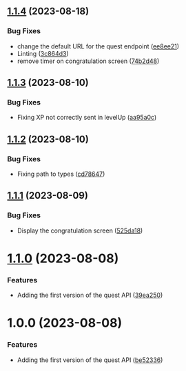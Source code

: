 ## [1.1.4](https://github.com/workadventure/quests/compare/v1.1.3...v1.1.4) (2023-08-18)


### Bug Fixes

* change the default URL for the quest endpoint ([ee8ee21](https://github.com/workadventure/quests/commit/ee8ee21e34421f937e7c30095bc3b4c29bc26ec7))
* Linting ([3c864d3](https://github.com/workadventure/quests/commit/3c864d3e949a7ca556add5ab21235b9f46f6bc87))
* remove timer on congratulation screen ([74b2d48](https://github.com/workadventure/quests/commit/74b2d487e7cf3f73db4be7bd25c0bf2708565535))

## [1.1.3](https://github.com/workadventure/quests/compare/v1.1.2...v1.1.3) (2023-08-10)


### Bug Fixes

* Fixing XP not correctly sent in levelUp ([aa95a0c](https://github.com/workadventure/quests/commit/aa95a0c5b3355d07b5afdc9ba821ab5c67b9aa6d))

## [1.1.2](https://github.com/workadventure/quests/compare/v1.1.1...v1.1.2) (2023-08-10)


### Bug Fixes

* Fixing path to types ([cd78647](https://github.com/workadventure/quests/commit/cd78647f398fa020f097be6ed4a9f56c6e73753f))

## [1.1.1](https://github.com/workadventure/quests/compare/v1.1.0...v1.1.1) (2023-08-09)


### Bug Fixes

* Display the congratulation screen ([525da18](https://github.com/workadventure/quests/commit/525da181d7d4f066bb4c345478338c81a555eab5))

# [1.1.0](https://github.com/workadventure/quests/compare/v1.0.0...v1.1.0) (2023-08-08)


### Features

* Adding the first version of the quest API ([39ea250](https://github.com/workadventure/quests/commit/39ea250c49f37170ff53ee5728350d6cbe653d12))

# 1.0.0 (2023-08-08)


### Features

* Adding the first version of the quest API ([be52336](https://github.com/workadventure/quests/commit/be5233607b82a7e947b4263c2e15952a9dc3f6fb))
